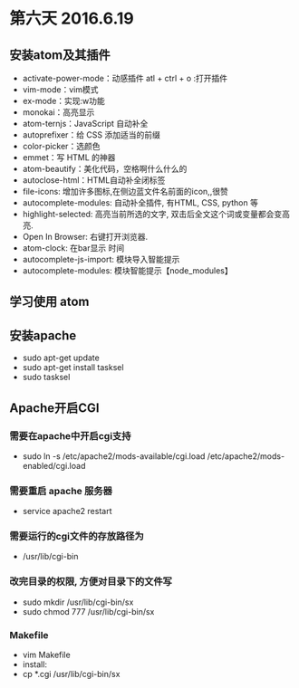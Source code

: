 # 第六天 2016.6.19 
## 安装atom及其插件
- activate-power-mode：动感插件 atl + ctrl + o :打开插件
- vim-mode：vim模式
- ex-mode：实现:w功能
- monokai：高亮显示
- atom-ternjs：JavaScript 自动补全
- autoprefixer：给 CSS 添加适当的前缀
- color-picker：选颜色
- emmet：写 HTML 的神器
- atom-beautify：美化代码，空格啊什么什么的
- autoclose-html：HTML自动补全闭标签
- file-icons: 增加许多图标,在侧边蓝文件名前面的icon,,很赞
- autocomplete-modules: 自动补全插件, 有HTML, CSS, python 等
- highlight-selected: 高亮当前所选的文字, 双击后全文这个词或变量都会变高亮.
- Open In Browser: 右键打开浏览器.
- atom-clock: 在bar显示 时间
- autocomplete-js-import: 模块导入智能提示
- autocomplete-modules: 模块智能提示【node_modules】
## 学习使用 atom
## 安装apache
- sudo apt-get update
- sudo apt-get install tasksel
- sudo tasksel
## Apache开启CGI
### 需要在apache中开启cgi支持
- sudo ln -s /etc/apache2/mods-available/cgi.load /etc/apache2/mods-enabled/cgi.load
### 需要重启 apache 服务器
- service apache2 restart
### 需要运行的cgi文件的存放路径为
- /usr/lib/cgi-bin
### 改完目录的权限, 方便对目录下的文件写
- sudo mkdir /usr/lib/cgi-bin/sx
- sudo chmod 777 /usr/lib/cgi-bin/sx
### Makefile
- vim Makefile
- install:
- cp *.cgi /usr/lib/cgi-bin/sx
